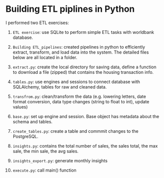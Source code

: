 # Building ETL piplines in Python

I performed two ETL exercises: <br>
1. `ETL exercise`: use SQLite to perform simple ETL tasks with worldbank database.
2. `Building ETL_pipelines`: created pipelines in python to efficiently extract, transform, and load data into the system. The detailed files below are all located in a folder.

1. `extract.py`: create the local directory for saving data, define a function to download a file (zipped) that contains the housing transaction info.
2. `tables.py`: use engines and sessions to connect database with SQLAlchemy, tables for raw and cleaned data.
3. `transfrom.py`: clean/transform the data (e.g. lowering letters,  date format conversion, data type changes (string to float to int), update values)
4. `base.py`: set up engine and session. Base object has metadata about the schema and tables.
5. `create_tables.py`: create a table and commmit changes to the PostgreSQL.
6. `insights.py`: contains the total number of sales, the sales total, the max sale, the min sale, the avg sales.
7. `insights_export.py`: generate monthly insights
8. `execute.py`: call main() function 

